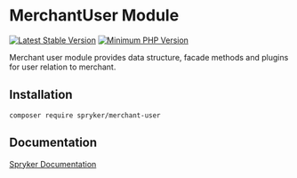 # MerchantUser Module
[![Latest Stable Version](https://poser.pugx.org/spryker/merchant-user/v/stable.svg)](https://packagist.org/packages/spryker/merchant-user)
[![Minimum PHP Version](https://img.shields.io/badge/php-%3E%3D%208.3-8892BF.svg)](https://php.net/)

Merchant user module provides data structure, facade methods and plugins for user relation to merchant.

## Installation

```
composer require spryker/merchant-user
```

## Documentation

[Spryker Documentation](https://docs.spryker.com)
